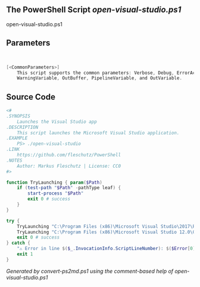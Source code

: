 ## The PowerShell Script *open-visual-studio.ps1*

open-visual-studio.ps1 


## Parameters
```powershell


[<CommonParameters>]
    This script supports the common parameters: Verbose, Debug, ErrorAction, ErrorVariable, WarningAction, 
    WarningVariable, OutBuffer, PipelineVariable, and OutVariable.
```

## Source Code
```powershell
<#
.SYNOPSIS
	Launches the Visual Studio app
.DESCRIPTION
	This script launches the Microsoft Visual Studio application.
.EXAMPLE
	PS> ./open-visual-studio
.LINK
	https://github.com/fleschutz/PowerShell
.NOTES
	Author: Markus Fleschutz | License: CC0
#>

function TryLaunching { param($Path)
	if (test-path "$Path" -pathType leaf) {
		start-process "$Path"
		exit 0 # success
	}
}

try {
	TryLaunching "C:\Program Files (x86)\Microsoft Visual Studio\2017\Professional\Common7\IDE\devenv.exe"
	TryLaunching "C:\Program Files (x86)\Microsoft Visual Studio 12.0\Common7\IDE\devenv.exe"
	exit 0 # success
} catch {
	"⚠️ Error in line $($_.InvocationInfo.ScriptLineNumber): $($Error[0])"
	exit 1
}
```

*Generated by convert-ps2md.ps1 using the comment-based help of open-visual-studio.ps1*

